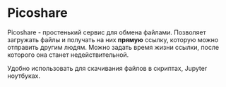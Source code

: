 # Picoshare

Picoshare - простенький сервис для обмена файлами.
Позволяет загружать файлы и получать на них **прямую** ссылку, которую можно отправить другим людям.
Можно задать время жизни ссылки, после которого она станет недействительной.

Удобно использовать для скачивания файлов в скриптах, Jupyter ноутбуках.
